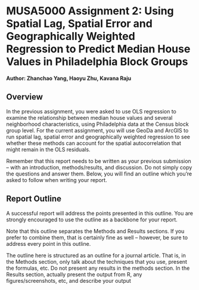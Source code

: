 # MUSA5000 Assignment 2: Using Spatial Lag, Spatial Error and Geographically Weighted Regression to Predict Median House Values in Philadelphia Block Groups

**Author: Zhanchao Yang, Haoyu Zhu, Kavana Raju**

## Overview
In the previous assignment, you were asked to use OLS regression to examine the relationship between median house values and several neighborhood characteristics, using Philadelphia data at the Census block group level. For the current assignment, you will use GeoDa and ArcGIS to run spatial lag, spatial error and geographically weighted regression to see whether these methods can account for the spatial autocorrelation that might remain in the OLS residuals.

Remember that this report needs to be written as your previous submission – with an introduction, methods/results, and discussion. Do not simply copy the questions and answer them. Below, you will find an outline which you’re asked to follow when writing your report.

## Report Outline

A successful report will address the points presented in this outline. You are strongly encouraged to use the outline as a backbone for your report.

Note that this outline separates the Methods and Results sections. If you prefer to combine them, that is certainly fine as well – however, be sure to address every point in this outline.

The outline here is structured as an outline for a journal article. That is, in the Methods section, only talk about the techniques that you use, present the formulas, etc. Do not present any results in the methods section. In the Results section, actually present the output from R, any figures/screenshots, etc, and describe your output


